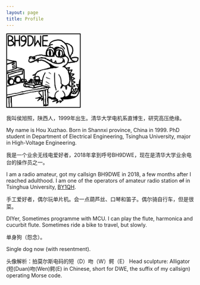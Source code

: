 ```yaml
---
layout: page
title: Profile
---
```


<img src="./crocodile.png" width = "200" height = "200"/>

我叫侯旭照，陕西人，1999年出生。清华大学电机系直博生，研究高压绝缘。

My name is Hou Xuzhao. Born in Shannxi province, China in 1999. PhD student in Department of Electrical Engineering, Tsinghua University, major in High-Voltage Engineering.

我是一个业余无线电爱好者，2018年拿到呼号BH9DWE，现在是清华大学业余电台的操作员之一。

I am a radio amateur, got my callsign BH9DWE in 2018, a few months after I reached adulthood. I am one of the operators of amateur radio station ~~of~~ in Tsinghua University, [BY1QH](https://www.qrz.com/db/BY1QH).

手工爱好者，偶尔玩单片机。会一点葫芦丝、口琴和笛子。偶尔骑自行车，但是很菜。

DIYer, Sometimes programme with MCU. I can play the flute, harmonica and cucurbit flute. Sometimes ride a bike to travel, but slowly.

单身狗（怨念）。

Single dog now (with resentment).

头像解析：拍莫尔斯电码的短（D）吻（W）鳄（E）
Head sculpture: Alligator (短(Duan)吻(Wen)鳄(E) in Chinese, short for DWE, the suffix of my callsign) operating Morse code.
